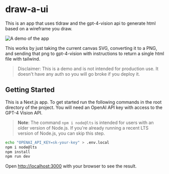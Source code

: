 # draw-a-ui

This is an app that uses tldraw and the gpt-4-vision api to generate html based on a wireframe you draw.

![A demo of the app](./demo.gif)

This works by just taking the current canvas SVG, converting it to a PNG, and sending that png to gpt-4-vision with instructions to return a single html file with tailwind.

> Disclaimer: This is a demo and is not intended for production use. It doesn't have any auth so you will go broke if you deploy it.

## Getting Started

This is a Next.js app. To get started run the following commands in the root directory of the project. You will need an OpenAI API key with access to the GPT-4 Vision API.

> **Note**: The command `npm i node@lts` is intended for users with an older version of Node.js. If you're already running a recent LTS version of Node.js, you can skip this step.

```bash
echo "OPENAI_API_KEY=sk-your-key" > .env.local
npm i node@lts
npm install
npm run dev
```

Open [http://localhost:3000](http://localhost:3000) with your browser to see the result.
